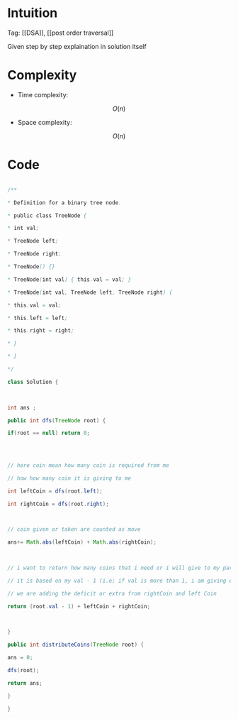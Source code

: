 # Intuition

<!-- Describe your first thoughts on how to solve this problem. -->

Tag: [[DSA]], [[post order traversal]]


Given step by step explaination in solution itself

  
  

# Complexity

- Time complexity:

<!-- Add your time complexity here, e.g. $$O(n)$$ -->

$$O(n)$$

  

- Space complexity:

<!-- Add your space complexity here, e.g. $$O(n)$$ -->

$$O(n)$$

  

# Code

```java []

/**

* Definition for a binary tree node.

* public class TreeNode {

* int val;

* TreeNode left;

* TreeNode right;

* TreeNode() {}

* TreeNode(int val) { this.val = val; }

* TreeNode(int val, TreeNode left, TreeNode right) {

* this.val = val;

* this.left = left;

* this.right = right;

* }

* }

*/

class Solution {

  

int ans ;

public int dfs(TreeNode root) {

if(root == null) return 0;

  
  

// here coin mean how many coin is required from me

// how how many coin it is giving to me

int leftCoin = dfs(root.left);

int rightCoin = dfs(root.right);

  

// coin given or taken are counted as move

ans+= Math.abs(leftCoin) + Math.abs(rightCoin);

  

// i want to return how many coins that i need or i will give to my parent

// it is based on my val - 1 (i.e; if val is more than 1, i am giving extra to my parent, if less i require more )

// we are adding the deficit or extra from rightCoin and left Coin

return (root.val - 1) + leftCoin + rightCoin;

  

}

public int distributeCoins(TreeNode root) {

ans = 0;

dfs(root);

return ans;

}

}

```